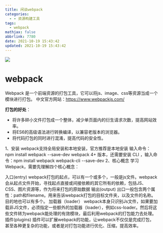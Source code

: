 ```yaml
---
title: 闲谈webpack
categories:
  - - 资源构建工具
tags:
  - webpack
mathjax: false
abbrlink: 7780
date: 2021-10-19 15:43:42
updated: 2021-10-19 15:43:42
---
```


![](/gallery/webpack-img.jpeg)

<!-- more -->

# webpack

Webpack 是一个前端资源的打包工具，它可以将js、image、css等资源当成一个模块进行打包。
中文官方网站：https://www.webpackjs.com/

**打包的好处**：

- 将许多碎小文件打包成一个整体，减少单页面内的衍生请求次数，提高网站效率。
- 将ES6的高级语法进行转换编译，以兼容老版本的浏览器。
- 将代码打包的同时进行混淆，提高代码的安全性。

1、安装
webpack支持全局安装和本地安装，官方推荐是本地安装
输入命令：npm install webpack --save-dev
webpack 4+ 版本，还需要安装 CLI ，输入命令：npm install webpack webpack-cli --save-dev
2、核心概念
学习Webpack，需要先理解四个核心概念：

入口(entry)
webpack打包的起点，可以有一个或多个，一般是js文件。webpack会从起点文件开始，寻找起点直接或间接依赖的其它所有的依赖，包括JS、CSS、图片资源等，作为将来打包的原始数据
输出(output)
出口一般包含两个属性：path和filename。用来告诉webpack打包的目标文件夹，以及文件的名称。目的地也可以有多个。
加载器（loader）
webpack本身只识别Js文件，如果要加载非JS文件，必须指定一些额外的加载器（loader），例如css-loader。然后将这些文件转为webpack能处理的有效模块，最后利用webpack的打包能力去处理。
插件(plugins)
插件可以扩展webpack的功能，让webpack不仅仅是完成打包，甚至各种更复杂的功能，或者是对打包功能进行优化、压缩，提高效率。
